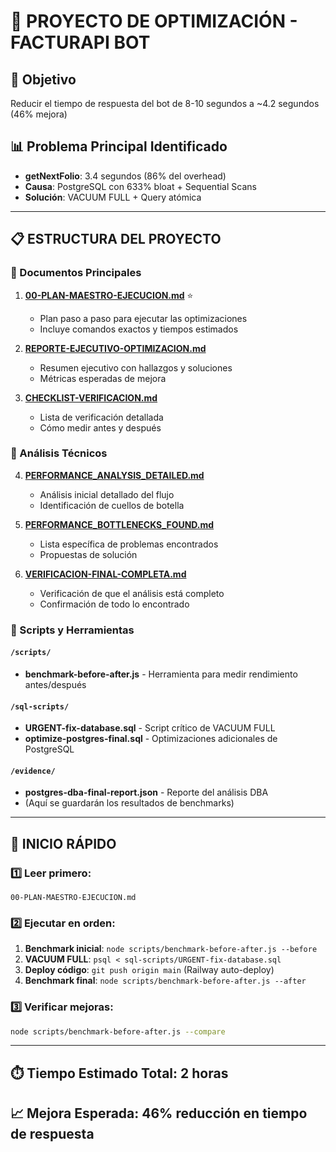 # 📁 PROYECTO DE OPTIMIZACIÓN - FACTURAPI BOT

## 🎯 Objetivo
Reducir el tiempo de respuesta del bot de 8-10 segundos a ~4.2 segundos (46% mejora)

## 📊 Problema Principal Identificado
- **getNextFolio**: 3.4 segundos (86% del overhead)
- **Causa**: PostgreSQL con 633% bloat + Sequential Scans
- **Solución**: VACUUM FULL + Query atómica

---

## 📋 ESTRUCTURA DEL PROYECTO

### 📄 Documentos Principales
1. **[00-PLAN-MAESTRO-EJECUCION.md](00-PLAN-MAESTRO-EJECUCION.md)** ⭐
   - Plan paso a paso para ejecutar las optimizaciones
   - Incluye comandos exactos y tiempos estimados

2. **[REPORTE-EJECUTIVO-OPTIMIZACION.md](REPORTE-EJECUTIVO-OPTIMIZACION.md)**
   - Resumen ejecutivo con hallazgos y soluciones
   - Métricas esperadas de mejora

3. **[CHECKLIST-VERIFICACION.md](CHECKLIST-VERIFICACION.md)**
   - Lista de verificación detallada
   - Cómo medir antes y después

### 📄 Análisis Técnicos
4. **[PERFORMANCE_ANALYSIS_DETAILED.md](PERFORMANCE_ANALYSIS_DETAILED.md)**
   - Análisis inicial detallado del flujo
   - Identificación de cuellos de botella

5. **[PERFORMANCE_BOTTLENECKS_FOUND.md](PERFORMANCE_BOTTLENECKS_FOUND.md)**
   - Lista específica de problemas encontrados
   - Propuestas de solución

6. **[VERIFICACION-FINAL-COMPLETA.md](VERIFICACION-FINAL-COMPLETA.md)**
   - Verificación de que el análisis está completo
   - Confirmación de todo lo encontrado

### 📂 Scripts y Herramientas

#### `/scripts/`
- **benchmark-before-after.js** - Herramienta para medir rendimiento antes/después

#### `/sql-scripts/`
- **URGENT-fix-database.sql** - Script crítico de VACUUM FULL
- **optimize-postgres-final.sql** - Optimizaciones adicionales de PostgreSQL

#### `/evidence/`
- **postgres-dba-final-report.json** - Reporte del análisis DBA
- (Aquí se guardarán los resultados de benchmarks)

---

## 🚀 INICIO RÁPIDO

### 1️⃣ Leer primero:
```
00-PLAN-MAESTRO-EJECUCION.md
```

### 2️⃣ Ejecutar en orden:
1. **Benchmark inicial**: `node scripts/benchmark-before-after.js --before`
2. **VACUUM FULL**: `psql < sql-scripts/URGENT-fix-database.sql`
3. **Deploy código**: `git push origin main` (Railway auto-deploy)
4. **Benchmark final**: `node scripts/benchmark-before-after.js --after`

### 3️⃣ Verificar mejoras:
```bash
node scripts/benchmark-before-after.js --compare
```

---

## ⏱️ Tiempo Estimado Total: 2 horas

## 📈 Mejora Esperada: 46% reducción en tiempo de respuesta